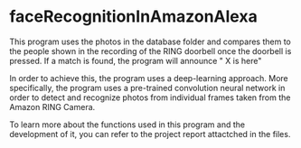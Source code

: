# faceRecognitionInAmazonAlexa
This program uses the photos in the database folder and compares them to the people shown in the recording of the RING doorbell once the doorbell is pressed. If a match is found, the program will announce " X is here" 

In order to achieve this, the program uses a deep-learning approach. More specifically, the program uses a pre-trained convolution neural network in order to detect and recognize photos from individual frames taken from the Amazon RING Camera. 

To learn more about the functions used in this program and the development of it, you can refer to the project report attactched in the files.
